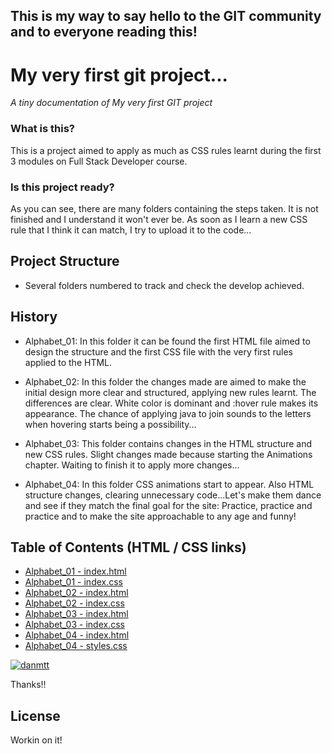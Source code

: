 ## This is my way to say hello to the GIT community and to everyone reading this!

# My very first git project...
*A tiny documentation of My very first GIT project*

### What is this?

This is a project aimed to apply as much as CSS rules learnt during the first 3 modules on Full Stack Developer course.

### Is this project ready?

As you can see, there are many folders containing the steps taken. It is not finished and I understand it won't ever be. 
As soon as I learn a new CSS rule that I think it can match, I try to upload it to the code...

## Project Structure

- Several folders numbered to track and check the develop achieved.

## History

- Alphabet_01: In this folder it can be found the first HTML file aimed to design the structure and the first CSS file with the very first rules applied to the HTML.

- Alphabet_02: In this folder the changes made are aimed to make the initial design more clear and structured, applying new rules learnt. The differences are clear. White color is dominant and :hover rule makes its appearance. The chance of applying java to join sounds to the letters when hovering starts being a possibility... 

- Alphabet_03: This folder contains changes in the HTML structure and new CSS rules. Slight changes made because starting the Animations chapter. Waiting to finish it to apply more changes... 

- Alphabet_04: In this folder CSS animations start to appear. Also HTML structure changes, clearing unnecessary code...Let's make them dance and see if they match the final goal for the site: Practice, practice and practice and to make the site approachable to any age and funny!

## Table of Contents (HTML / CSS links)

- [Alphabet_01 - index.html](https://github.com/danmtt/alphabet-css/blob/master/Alphabet_01/index.html "Alphabet_01 HTML file")
- [Alphabet_01 - index.css](https://github.com/danmtt/alphabet-css/blob/master/Alphabet_01/index.css "Alphabet_01 CSS file")
- [Alphabet_02 - index.html](https://github.com/danmtt/alphabet-css/blob/master/Alphabet_02/index.html "Alphabet_02 HTML file")
- [Alphabet_02 - index.css](https://github.com/danmtt/alphabet-css/blob/master/Alphabet_02/index.css "Alphabet_02 CSS file")
- [Alphabet_03 - index.html](https://github.com/danmtt/alphabet-css/blob/master/Alphabet_03/index.html "Alphabet_03 HTML file")
- [Alphabet_03 - index.css](https://github.com/danmtt/alphabet-css/blob/master/Alphabet_03/index.css "Alphabet_03 CSS file")
- [Alphabet_04 - index.html](https://github.com/danmtt/alphabet-css/blob/master/Alphabet_04/index.html "Alphabet_04 HTML file")
- [Alphabet_04 - styles.css](https://github.com/danmtt/alphabet-css/blob/master/Alphabet_04/styles.css "Alphabet_04 CSS file")

[![danmtt](https://avatars3.githubusercontent.com/u/37252746?s=460&v=4)](https://github.com/danmtt)

Thanks!!

License
----

Workin on it!